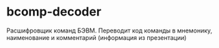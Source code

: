 # bcomp-decoder
Расшифровщик команд БЭВМ. Переводит код команды в мнемонику, наименование и комментарий (информация из презентации)
